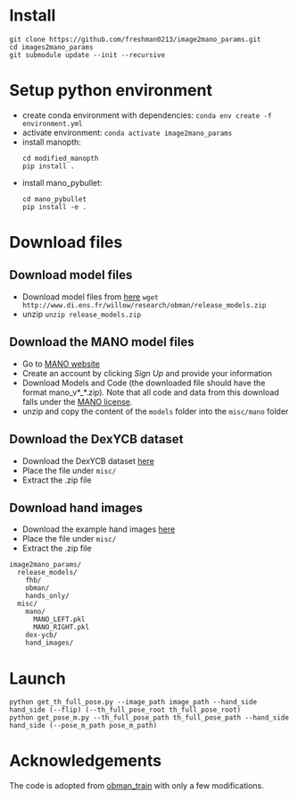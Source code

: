 # Install

```
git clone https://github.com/freshman0213/image2mano_params.git
cd images2mano_params
git submodule update --init --recursive
```


# Setup python environment

- create conda environment with dependencies: `conda env create -f environment.yml`
- activate environment: `conda activate image2mano_params`
- install manopth:
  ```Shell
  cd modified_manopth
  pip install .
  ```
- install mano_pybullet:
  ```Shell
  cd mano_pybullet
  pip install -e .
  ```

# Download files

## Download model files

- Download model files from [here](http://www.di.ens.fr/willow/research/obman/release_models.zip) `wget http://www.di.ens.fr/willow/research/obman/release_models.zip`
- unzip `unzip release_models.zip`

## Download the MANO model files

- Go to [MANO website](http://mano.is.tue.mpg.de/)
- Create an account by clicking *Sign Up* and provide your information
- Download Models and Code (the downloaded file should have the format mano_v*_*.zip). Note that all code and data from this download falls under the [MANO license](http://mano.is.tue.mpg.de/license).
- unzip and copy the content of the `models` folder into the `misc/mano` folder

## Download the DexYCB dataset

- Download the DexYCB dataset [here](https://drive.google.com/file/d/1YhbSyuWB4JpANorp2E6hwzaqqU7drEfy/view?usp=sharing)
- Place the file under `misc/`
- Extract the .zip file

## Download hand images

- Download the example hand images [here](https://drive.google.com/file/d/1uZQrjsguuNuaNLiqvvN8NOk-6iH_9O8b/view?usp=sharing)
- Place the file under `misc/`
- Extract the .zip file

```
image2mano_params/
  release_models/
    fhb/
    obman/
    hands_only/
  misc/
    mano/
      MANO_LEFT.pkl
      MANO_RIGHT.pkl
    dex-ycb/
    hand_images/
```

# Launch

```Shell
python get_th_full_pose.py --image_path image_path --hand_side hand_side (--flip) (--th_full_pose_root th_full_pose_root)
python get_pose_m.py --th_full_pose_path th_full_pose_path --hand_side hand_side (--pose_m_path pose_m_path)
```

# Acknowledgements

The code is adopted from [obman_train](https://github.com/hassony2/obman_train) with only a few modifications.

